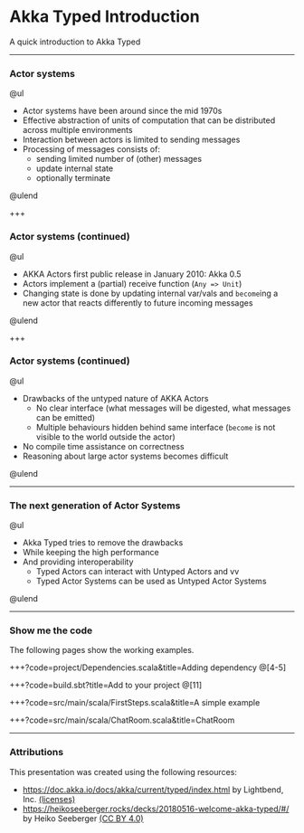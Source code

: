 # Akka Typed Introduction
A quick introduction to Akka Typed

---
### Actor systems
@ul

- Actor systems have been around since the mid 1970s
- Effective abstraction of units of computation that can be distributed across multiple environments                                  
- Interaction between actors is limited to sending messages
- Processing of messages consists of:
    - sending limited number of (other) messages
    - update internal state
    - optionally terminate                                                                           

@ulend

+++
### Actor systems (continued)
@ul
                                    
- AKKA Actors first public release in January 2010: Akka 0.5
- Actors implement a (partial) receive function (`Any => Unit`)                                                                      
- Changing state is done by updating internal var/vals and `become`ing a new actor that reacts differently to future incoming messages

@ulend

+++
### Actor systems (continued)
@ul

- Drawbacks of the untyped nature of AKKA Actors
    - No clear interface (what messages will be digested, what messages can be emitted)
    - Multiple behaviours hidden behind same interface (`become` is not visible to the world outside the actor)
- No compile time assistance on correctness
- Reasoning about large actor systems becomes difficult

@ulend

---
### The next generation of Actor Systems

@ul

- Akka Typed tries to remove the drawbacks
- While keeping the high performance
- And providing interoperability
    - Typed Actors can interact with Untyped Actors and vv
    - Typed Actor Systems can be used as Untyped Actor Systems

@ulend

---
### Show me the code
The following pages show the working examples.

+++?code=project/Dependencies.scala&title=Adding dependency
@[4-5]

+++?code=build.sbt?title=Add to your project
@[11]

+++?code=src/main/scala/FirstSteps.scala&title=A simple example

+++?code=src/main/scala/ChatRoom.scala&title=ChatRoom

---
### Attributions
This presentation was created using the following resources:

- https://doc.akka.io/docs/akka/current/typed/index.html by Lightbend, Inc. [(licenses)](https://www.lightbend.com/legal/licenses)
- https://heikoseeberger.rocks/decks/20180516-welcome-akka-typed/#/ by Heiko Seeberger [(CC BY 4.0)](https://creativecommons.org/licenses/by/4.0/)
